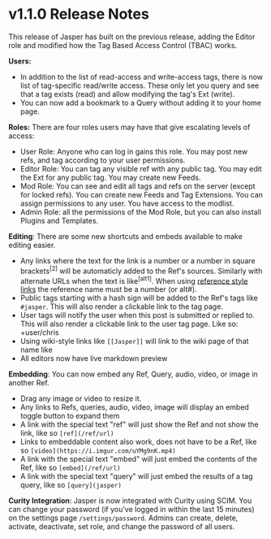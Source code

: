 # v1.1.0 Release Notes

This release of Jasper has built on the previous release, adding the Editor role and modified
how the Tag Based Access Control (TBAC) works.

**Users:**
* In addition to the list of read-access and write-access tags, there is now list of tag-specific
read/write access. These only let you query and see that a tag exists (read) and allow modifying the
tag's Ext (write).
* You can now add a bookmark to a Query without adding it to your home page.

**Roles:** There are four roles users may have that give escalating levels of access:
* User Role: Anyone who can log in gains this role. You may post new refs, and tag according to your
user permissions.
* Editor Role: You can tag any visible ref with any public tag. You may edit the Ext for any public
tag. You may create new Feeds.
* Mod Role: You can see and edit all tags and refs on the server (except for locked refs). You can
create new Feeds and Tag Extensions. You can assign permissions to any user. You have access to the
modlist.
* Admin Role: all the permissions of the Mod Role, but you can also install Plugins and Templates.

**Editing**: There are some new shortcuts and embeds available to make editing easier.
* Any links where the text for the link is a number or a number in square brackets<sup>[2]</sup>
will be automaticly added to the Ref's sources. Similarly with alternate URLs when the text is
like<sup>[alt1]</sup>. When using
[reference style links](https://jfcere.github.io/ngx-markdown/cheat-sheet#links) the reference name
must be a number (or alt#).
* Public tags starting with a hash sign will be added to the Ref's tags like `#jasper`. This will
also render a clickable link to the tag page.
* User tags will notify the user when this post is submitted or replied to. This will also render a
clickable link to the user tag page. Like so: +user/chris
* Using wiki-style links like `[[Jasper]]` will link to the wiki page of that name like
* All editors now have live markdown preview


**Embedding**: You can now embed any Ref, Query, audio, video, or image in another Ref.
* Drag any image or video to resize it.
* Any links to Refs, queries, audio, video, image will display an embed toggle button to expand
them
* A link with the special text "ref" will just show the Ref and not show the link, like so
`[ref](/ref/url)`
* Links to embeddable content also work, does not have to be a Ref, like so
`[video](https://i.imgur.com/uYMg9nK.mp4)`
* A link with the special text "embed" will just embed the contents of the Ref, like so
`[embed](/ref/url)`
* A link with the special text "query" will just embed the results of a tag query, like so
`[query](jasper)`

**Curity Integration**: Jasper is now integrated with Curity using SCIM. You can change your
password (if you've logged in within the last 15 minutes) on the settings page `/settings/password`.
Admins can create, delete, activate, deactivate, set role, and change the password of all users.
